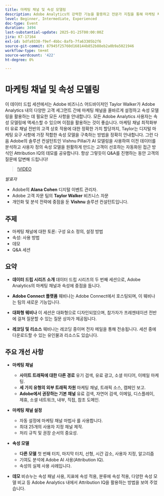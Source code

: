 ```yaml
---
title: 마케팅 채널 및 속성 모델링
description: Adobe Analytics의 강력한 기능을 활용하고 전문가 지침을 통해 마케팅 채널을 설정하고 속성 모델링을 활용합니다
level: Beginner, Intermediate, Experienced
doc-type: Event
duration: 3494
last-substantial-update: 2025-01-25T00:00:00Z
jira: KT-17164
exl-id: bdfa9338-f9ef-4bbc-8afb-7fa63305b2f6
source-git-commit: 87945f25760d168144b852b88eb2a0b9a5021946
workflow-type: tm+mt
source-wordcount: '422'
ht-degree: 0%

---
```


# 마케팅 채널 및 속성 모델링

이 데이터 드립 세션에서는 Adobe 비즈니스 어드바이저인 Taylor Walker가 Adobe Analytics 내의 다양한 고객 세그먼트 간에 마케팅 채널을 올바르게 설정하고 속성 모델링을 활용하는 데 필요한 모든 사항을 안내합니다. 모든 Adobe Analytics 사용자는 속성 모델링에 액세스할 수 있으며 이점을 활용하는 것이 좋습니다. 마케팅 채널 최적화부터 유료 채널 전반의 고객 상호 작용에 대한 정확한 가치 할당까지, Taylor는 디지털 마케팅 요구 사항에 가장 적합한 속성 모델을 구축하는 방법을 정확히 안내합니다. 그런 다음 Adobe의 솔루션 컨설턴트인 Vishnu Pillai가 AI 모델링을 사용하여 이전 데이터를 분석하고 사용자 정의 속성 모델을 원활하게 만드는 고객이 선호하는 자동화된 접근 방식인 Attribution IQ의 데모를 공유합니다. 항상 그렇듯이 Q&amp;A를 진행하는 동안 고객의 질문에 답변해 드립니다!

>[!VIDEO](https://video.tv.adobe.com/v/3443020/?learn=on&enablevpops)

*발표자*

* Adobe의 **Alana Cohen** 디지털 이벤트 관리자.
* Adobe 고객 자문 팀의 **Taylor Walker** 비즈니스 자문
* 개인화 및 분석 전략에 중점을 둔 **Vishnu** 솔루션 컨설턴트입니다.

## 주제

* 마케팅 채널에 대한 토론: 구성 요소 정의, 설정 방법
* 속성: 사용 방법
* 데모
* Q&amp;A 세션

## 요약

* **데이터 드립 시리즈 소개** 데이터 드립 시리즈의 두 번째 세션으로, Adobe Analytics의 마케팅 채널과 속성에 중점을 둡니다.

* **Adobe Connect 플랫폼** 웨비나는 Adobe Connect에서 호스팅되며, 이 웨비나는 팀의 새로운 기능입니다.

* **대화형 웨비나** 이 세션은 대화형으로 디자인되었으며, 참가자가 프레젠테이션 전반에 걸쳐 질문할 수 있는 질문 상자가 제공됩니다.

* **레코딩 및 리소스** 웨비나는 레코딩 중이며 전자 메일을 통해 전송됩니다. 세션 중에 다운로드할 수 있는 유인물과 리소스도 있습니다.

## 주요 개선 사항

* **마케팅 채널**

   * **사이트 트래픽에 대한 다른 경로** 유기 검색, 유료 광고, 소셜 미디어, 이메일 마케팅.
   * **세 가지 유형의 외부 트래픽 차원** 마케팅 채널, 트래픽 소스, 캠페인 보고.
   * **Adobe에서 권장하는 기본 채널** 유료 검색, 자연어 검색, 이메일, 디스플레이, 제휴, 소셜 네트워크, 내부, 직접, 참조 도메인.

* **마케팅 채널 설정**

   * 자동 설정에 마케팅 채널 마법사 를 사용합니다.
   * 최대 25개의 사용자 지정 채널 제작.
   * 처리 규칙 및 권장 순서의 중요성.

* **속성 모델**

   * **다른 모델** 첫 번째 터치, 마지막 터치, 선형, 시간 감소, 사용자 지정, 알고리즘
   * 기여도 분석에 Adobe AI 사용(Attribution IQ).
   * 속성의 실제 사용 사례입니다.

* **데모** 비슈누는 속성 패널 사용, 지표에 속성 적용, 분류에 속성 적용, 다양한 속성 모델 비교 등 Adobe Analytics 내에서 Attribution IQ을 활용하는 방법을 보여 주었습니다.
